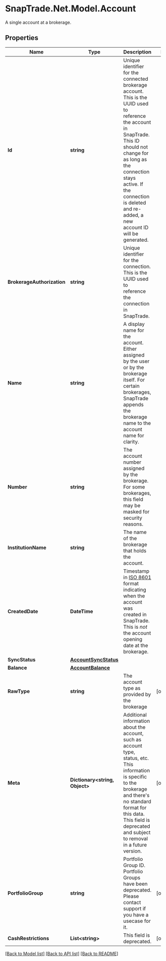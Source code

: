 # SnapTrade.Net.Model.Account
A single account at a brokerage.

## Properties

Name | Type | Description | Notes
------------ | ------------- | ------------- | -------------
**Id** | **string** | Unique identifier for the connected brokerage account. This is the UUID used to reference the account in SnapTrade. This ID should not change for as long as the connection stays active. If the connection is deleted and re-added, a new account ID will be generated. | 
**BrokerageAuthorization** | **string** | Unique identifier for the connection. This is the UUID used to reference the connection in SnapTrade. | 
**Name** | **string** | A display name for the account. Either assigned by the user or by the brokerage itself. For certain brokerages, SnapTrade appends the brokerage name to the account name for clarity. | 
**Number** | **string** | The account number assigned by the brokerage. For some brokerages, this field may be masked for security reasons. | 
**InstitutionName** | **string** | The name of the brokerage that holds the account. | 
**CreatedDate** | **DateTime** | Timestamp in [ISO 8601](https://en.wikipedia.org/wiki/ISO_8601) format indicating when the account was created in SnapTrade. This is _not_ the account opening date at the brokerage. | 
**SyncStatus** | [**AccountSyncStatus**](AccountSyncStatus.md) |  | 
**Balance** | [**AccountBalance**](AccountBalance.md) |  | 
**RawType** | **string** | The account type as provided by the brokerage | [optional] 
**Meta** | **Dictionary&lt;string, Object&gt;** | Additional information about the account, such as account type, status, etc. This information is specific to the brokerage and there&#39;s no standard format for this data. This field is deprecated and subject to removal in a future version. | [optional] 
**PortfolioGroup** | **string** | Portfolio Group ID. Portfolio Groups have been deprecated. Please contact support if you have a usecase for it. | [optional] 
**CashRestrictions** | **List&lt;string&gt;** | This field is deprecated. | [optional] 

[[Back to Model list]](../README.md#documentation-for-models) [[Back to API list]](../README.md#documentation-for-api-endpoints) [[Back to README]](../README.md)

